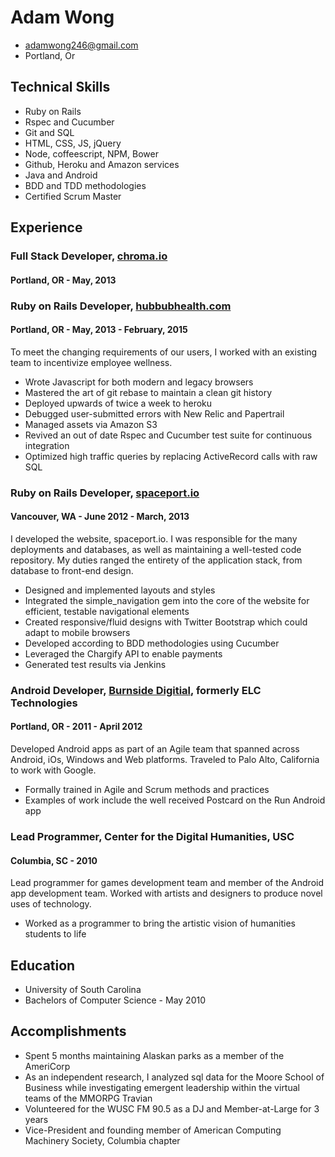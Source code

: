 Adam Wong
=========

-	adamwong246@gmail.com
-	Portland, Or

Technical Skills
----------------

-	Ruby on Rails
-	Rspec and Cucumber
-	Git and SQL
-	HTML, CSS, JS, jQuery
-	Node, coffeescript, NPM, Bower
-	Github, Heroku and Amazon services
-	Java and Android
-	BDD and TDD methodologies
-	Certified Scrum Master

Experience
----------

### Full Stack Developer, [chroma.io](http://www.chroma.io/)

#### Portland, OR - May, 2013

### Ruby on Rails Developer, [hubbubhealth.com](https://www.hubbubhealth.com/)

#### Portland, OR - May, 2013 - February, 2015

To meet the changing requirements of our users, I worked with an existing team to incentivize employee wellness.

-	Wrote Javascript for both modern and legacy browsers
-	Mastered the art of git rebase to maintain a clean git history
-	Deployed upwards of twice a week to heroku
-	Debugged user-submitted errors with New Relic and Papertrail
-	Managed assets via Amazon S3
-	Revived an out of date Rspec and Cucumber test suite for continuous integration
-	Optimized high traffic queries by replacing ActiveRecord calls with raw SQL

### Ruby on Rails Developer, [spaceport.io](http://spaceport.io/)

#### Vancouver, WA - June 2012 - March, 2013

I developed the website, spaceport.io. I was responsible for the many deployments and databases, as well as maintaining a well-tested code repository. My duties ranged the entirety of the application stack, from database to front-end design.

-	Designed and implemented layouts and styles
-	Integrated the simple_navigation gem into the core of the website for efficient, testable navigational elements
-	Created responsive/fluid designs with Twitter Bootstrap which could adapt to mobile browsers
-	Developed according to BDD methodologies using Cucumber
-	Leveraged the Chargify API to enable payments
-	Generated test results via Jenkins

### Android Developer, [Burnside Digitial](http://www.burnsidedigital.com), formerly ELC Technologies

#### Portland, OR - 2011 - April 2012

Developed Android apps as part of an Agile team that spanned across Android, iOs, Windows and Web platforms. Traveled to Palo Alto, California to work with Google.

-	Formally trained in Agile and Scrum methods and practices
-	Examples of work include the well received Postcard on the Run Android app

### Lead Programmer, Center for the Digital Humanities, USC

#### Columbia, SC - 2010

Lead programmer for games development team and member of the Android app development team.‭ Worked with artists and designers to produce novel uses of technology.

-	Worked as a programmer to bring the artistic vision of humanities students to life

Education
---------

-	University of South Carolina
-	Bachelors of Computer Science - May 2010

Accomplishments
---------------

-	Spent 5 months maintaining Alaskan parks as a member of the AmeriCorp
-	As an independent research, I analyzed sql data for the Moore School of Business while investigating emergent leadership within the virtual teams of the MMORPG Travian
-	Volunteered for the WUSC FM 90.5 as a DJ and Member-at-Large for 3 years
-	Vice-President and founding member of American Computing Machinery Society, Columbia chapter
